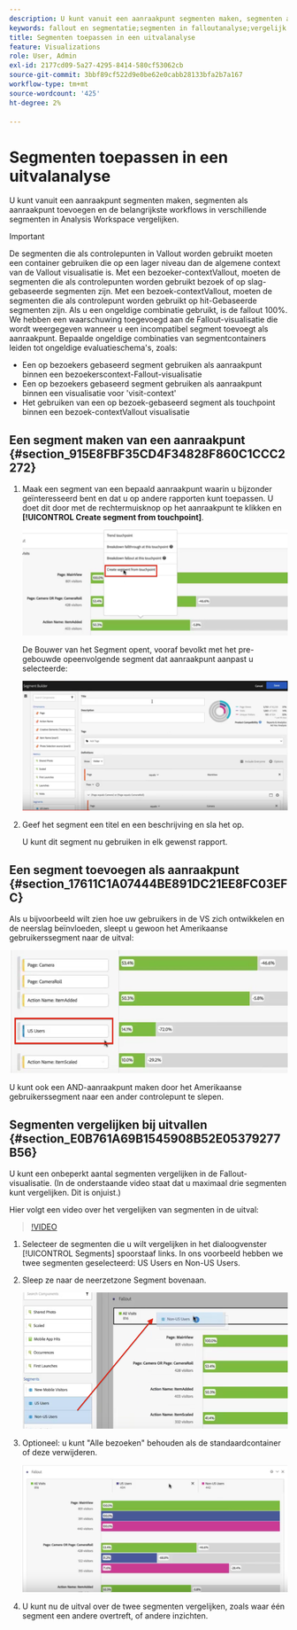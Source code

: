```yaml
---
description: U kunt vanuit een aanraakpunt segmenten maken, segmenten als aanraakpunt toevoegen en de belangrijkste workflows in verschillende segmenten in Analysis Workspace vergelijken.
keywords: fallout en segmentatie;segmenten in falloutanalyse;vergelijk segmenten in fallout
title: Segmenten toepassen in een uitvalanalyse
feature: Visualizations
role: User, Admin
exl-id: 2177cd09-5a27-4295-8414-580cf53062cb
source-git-commit: 3bbf89cf522d9e0be62e0cabb28133bfa2b7a167
workflow-type: tm+mt
source-wordcount: '425'
ht-degree: 2%

---
```


# Segmenten toepassen in een uitvalanalyse

U kunt vanuit een aanraakpunt segmenten maken, segmenten als aanraakpunt toevoegen en de belangrijkste workflows in verschillende segmenten in Analysis Workspace vergelijken.

>[!IMPORTANT]
>
>De segmenten die als controlepunten in Vallout worden gebruikt moeten een container gebruiken die op een lager niveau dan de algemene context van de Vallout visualisatie is. Met een bezoeker-contextVallout, moeten de segmenten die als controlepunten worden gebruikt bezoek of op slag-gebaseerde segmenten zijn. Met een bezoek-contextVallout, moeten de segmenten die als controlepunt worden gebruikt op hit-Gebaseerde segmenten zijn. Als u een ongeldige combinatie gebruikt, is de fallout 100%. We hebben een waarschuwing toegevoegd aan de Fallout-visualisatie die wordt weergegeven wanneer u een incompatibel segment toevoegt als aanraakpunt. Bepaalde ongeldige combinaties van segmentcontainers leiden tot ongeldige evaluatieschema&#39;s, zoals:

* Een op bezoekers gebaseerd segment gebruiken als aanraakpunt binnen een bezoekerscontext-Fallout-visualisatie
* Een op bezoekers gebaseerd segment gebruiken als aanraakpunt binnen een visualisatie voor &#39;visit-context&#39;
* Het gebruiken van een op bezoek-gebaseerd segment als touchpoint binnen een bezoek-contextVallout visualisatie

## Een segment maken van een aanraakpunt {#section_915E8FBF35CD4F34828F860C1CCC2272}

1. Maak een segment van een bepaald aanraakpunt waarin u bijzonder geïnteresseerd bent en dat u op andere rapporten kunt toepassen. U doet dit door met de rechtermuisknop op het aanraakpunt te klikken en **[!UICONTROL Create segment from touchpoint]**.

   ![](assets/segment-from-touchpoint.png)

   De Bouwer van het Segment opent, vooraf bevolkt met het pre-gebouwde opeenvolgende segment dat aanraakpunt aanpast u selecteerde:

   ![](assets/segment-builder.png)

1. Geef het segment een titel en een beschrijving en sla het op.

   U kunt dit segment nu gebruiken in elk gewenst rapport.

## Een segment toevoegen als aanraakpunt {#section_17611C1A07444BE891DC21EE8FC03EFC}

Als u bijvoorbeeld wilt zien hoe uw gebruikers in de VS zich ontwikkelen en de neerslag beïnvloeden, sleept u gewoon het Amerikaanse gebruikerssegment naar de uitval:

![](assets/segment-touchpoint.png)

U kunt ook een AND-aanraakpunt maken door het Amerikaanse gebruikerssegment naar een ander controlepunt te slepen.

## Segmenten vergelijken bij uitvallen {#section_E0B761A69B1545908B52E05379277B56}

U kunt een onbeperkt aantal segmenten vergelijken in de Fallout-visualisatie. (In de onderstaande video staat dat u maximaal drie segmenten kunt vergelijken. Dit is onjuist.)

Hier volgt een video over het vergelijken van segmenten in de uitval:

>[!VIDEO](https://video.tv.adobe.com/v/24046/?quality=12)

1. Selecteer de segmenten die u wilt vergelijken in het dialoogvenster [!UICONTROL Segments] spoorstaaf links. In ons voorbeeld hebben we twee segmenten geselecteerd: US Users en Non-US Users.
1. Sleep ze naar de neerzetzone Segment bovenaan.

   ![](assets/segment-drop.png)

1. Optioneel: u kunt &quot;Alle bezoeken&quot; behouden als de standaardcontainer of deze verwijderen.

   ![](assets/seg-compare.png)

1. U kunt nu de uitval over de twee segmenten vergelijken, zoals waar één segment een andere overtreft, of andere inzichten.
